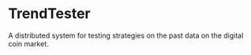 # TrendTester

A distributed system for testing strategies on the past data on the digital coin market.
